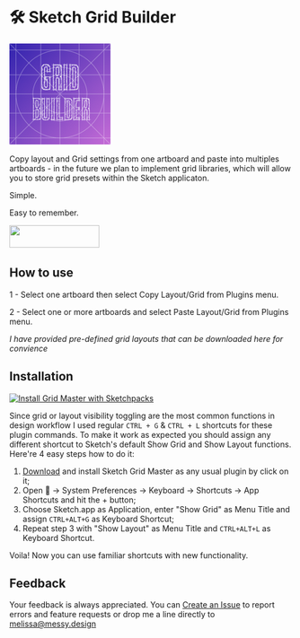 # 🛠 Sketch Grid Builder

![Grid Builder Logo](/images/grid-builder-logo.png?raw=true "Grid Buidler Logo")

Copy layout and Grid settings from one artboard and paste into multiples artboards - in the future we plan to implement grid libraries, which will allow you to store grid presets within the Sketch applicaton.

Simple.

Easy to remember.

<a href="http://bit.ly/SketchRunnerWebsite">
  <img width="160" height="40" src="http://sketchrunner.com/img/badge%5Fblue.png" >
</a>

## How to use
1 - Select one artboard then select Copy Layout/Grid from Plugins menu.

2 - Select one or more artboards and select Paste Layout/Grid from Plugins menu.

*I have provided pre-defined grid layouts that can be downloaded here for convience*

## Installation
[![Install Grid Master with Sketchpacks](http://sketchpacks-com.s3.amazonaws.com/assets/badges/sketchpacks-badge-install.png "Install Grid Master with Sketchpacks")]()

Since grid or layout visibility toggling are the most common functions in design workflow I used regular `CTRL + G` & `CTRL + L` shortcuts for these plugin commands. To make it work as expected you should assign any different shortcut to Sketch's default Show Grid and Show Layout functions. Here're 4 easy steps how to do it:

1. [Download](https://github.com/exevil/sketch-grid-master/archive/master.zip) and install Sketch Grid Master as any usual plugin by click on it;
2. Open  → System Preferences → Keyboard → Shortcuts → App Shortcuts and hit the + button;
3. Choose Sketch.app as Application, enter "Show Grid" as Menu Title and assign `CTRL+ALT+G` as Keyboard Shortcut;
4. Repeat step 3 with "Show Layout" as Menu Title and `CTRL+ALT+L` as Keyboard Shortcut.

Voila! Now you can use familiar shortcuts with new functionality.

## Feedback
Your feedback is always appreciated. You can [Create an Issue](https://github.com/messydesign/sketch-grid-builder/issues/new) to report errors and feature requests or drop me a line directly to [melissa@messy.design](mailto:melissa@messy.design?Subject=Grid%20Builder%20Feedback)

